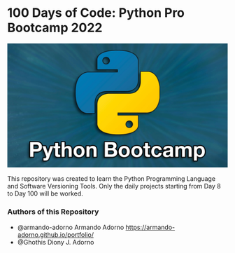 # 100 Days of Code: Python Pro Bootcamp 2022

<img src = "python_bootcamp.jpeg">

This repository was created to learn the Python Programming Language and Software Versioning Tools. Only the daily projects starting from Day 8 to Day 100 will be worked.

### Authors of  this Repository
- @armando-adorno Armando Adorno            https://armando-adorno.github.io/portfolio/
- @Ghothis    Diony J. Adorno